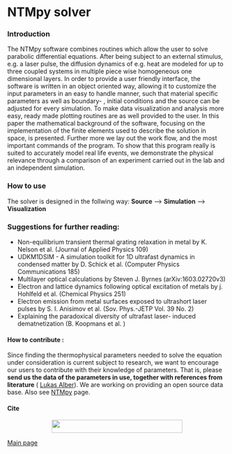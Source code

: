 # NTMpy solver

### Introduction
The NTMpy software combines routines which allow the user to solve parabolic differential equations. After being subject to an external stimulus, e.g. a laser pulse, the diffusion dynamics of e.g. heat are modeled for up to three coupled systems in multiple piece wise homogeneous one dimensional layers. 
In order to provide a user friendly interface, the software is written in an object oriented way, allowing it to customize the input parameters in an easy to handle manner, such that material specific parameters as well as boundary- , initial conditions and the source can be adjusted for every simulation. To make data visualization and analysis more easy, ready made plotting routines are as well provided to the user. In this paper the mathematical background of the software, focusing on the implementation of the finite elements used to describe the solution in space, is presented. Further more we lay out the work flow, and the most important commands of the program. To show that this program really is suited to accurately model real life events, we demonstrate the physical relevance through a comparison of an experiment carried out in the lab and an independent simulation. 

### How to use
The solver is designed in the follwing way: 
**Source** --> **Simulation** --> **Visualization**

### Suggestions for further reading: 
* Non-equilibrium transient thermal grating relaxation in metal by K. Nelson et al. (Journal of Applied Physics 109)
* UDKM1DSIM - A simulation toolkit for 1D ultrafast dynamics in condensed matter by D. Schick et al. (Computer Physics Communications 185)
*    Multilayer optical calculations by Steven J. Byrnes (arXiv:1603.02720v3)
*    Electron and lattice dynamics following optical excitation of metals by j. Hohlfeld et al. (Chemical Physics 251)
*    Electron emission from metal surfaces exposed to ultrashort laser pulses by S. I. Anisimov et al. (Sov. Phys.-JETP Vol. 39 No. 2)
*    Explaining the paradoxical diversity of ultrafast laser- induced dematnetization (B. Koopmans et al. )


#### How to contribute : 

Since finding the thermophysical parameters needed to solve the equation under consideration is current subject to research, we want to encourage our users to contribute with their knowledge of parameters. That is, please **send us the data of the parameters in use, together with references from literature** ( [Lukas Alber](mailto:lukas.alber@fysik.su.se)). We are working on providing an open source data base. Also see [NTMpy](https://github.com/udcm-su/heat-diffusion-1D/edit/master/NTMpy/README.md) page.


#### Cite 
   <p align="center"> 
   <img src="https://zenodo.org/badge/158247812.svg" width="300" height="30" />   
   </p>

[Main page](https://github.com/udcm-su/heat-diffusion-1D)
